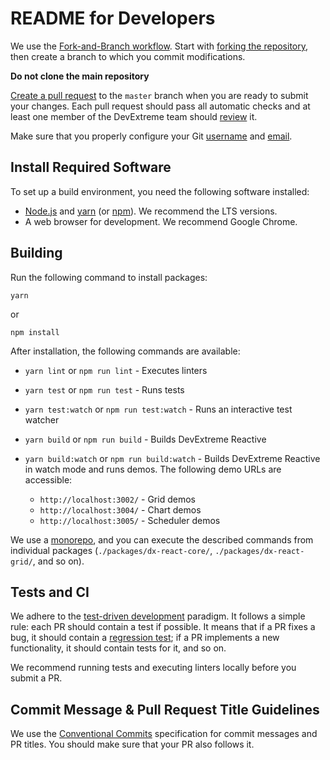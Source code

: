 # README for Developers

We use the [Fork-and-Branch workflow](http://blog.scottlowe.org/2015/01/27/using-fork-branch-git-workflow/). Start with [forking the repository](https://help.github.com/articles/fork-a-repo/), then create a branch to which you commit modifications.

**Do not clone the main repository**

[Create a pull request](https://help.github.com/articles/creating-a-pull-request-from-a-fork/) to the `master` branch when you are ready to submit your changes. Each pull request should pass all automatic checks and at least one member of the DevExtreme team should [review](https://help.github.com/articles/about-pull-request-reviews/) it.

Make sure that you properly configure your Git [username](https://help.github.com/articles/setting-your-username-in-git) and [email](https://help.github.com/articles/setting-your-email-in-git).

## Install Required Software

To set up a build environment, you need the following software installed:

- [Node.js](https://nodejs.org/en/download/) and [yarn](https://yarnpkg.com/en/) (or [npm](https://www.npmjs.com/get-npm)). We recommend the LTS versions.
- A web browser for development. We recommend Google Chrome.

## Building

Run the following command to install packages:

    yarn
    
or

    npm install

After installation, the following commands are available:

- `yarn lint` or `npm run lint` - Executes linters
- `yarn test` or `npm run test` - Runs tests
- `yarn test:watch` or `npm run test:watch` - Runs an interactive test watcher
- `yarn build`  or `npm run build` - Builds DevExtreme Reactive
- `yarn build:watch`  or `npm run build:watch` - Builds DevExtreme Reactive in watch mode and runs demos. The following demo URLs are accessible:

  - `http://localhost:3002/` - Grid demos
  - `http://localhost:3004/` - Chart demos
  - `http://localhost:3005/` - Scheduler demos

We use a [monorepo](https://en.wikipedia.org/wiki/Monorepo), and you can execute the described commands from individual packages (`./packages/dx-react-core/`, `./packages/dx-react-grid/`, and so on).

## Tests and CI

We adhere to the [test-driven development](https://en.wikipedia.org/wiki/Test-driven_development) paradigm. It follows a simple rule: each PR should contain a test if possible. It means that if a PR fixes a bug, it should contain a [regression test](https://en.wikipedia.org/wiki/Regression_testing); if a PR implements a new functionality, it should contain tests for it, and so on.

We recommend running tests and executing linters locally before you submit a PR.

## Commit Message & Pull Request Title Guidelines

We use the [Conventional Commits](https://www.conventionalcommits.org) specification for commit messages and PR titles. You should make sure that your PR also follows it.
